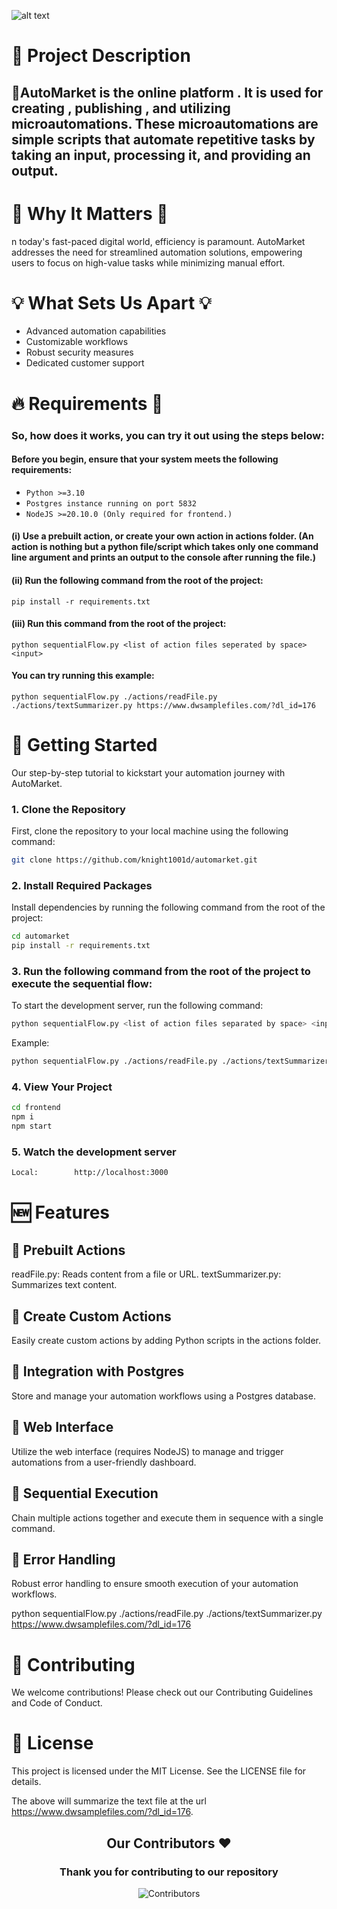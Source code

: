![alt text](image.png)

# 🌟 Project Description 
## 📄AutoMarket is the online platform . It is used for creating , publishing , and utilizing microautomations. These microautomations are simple scripts that automate repetitive tasks by taking an input, processing it, and providing an output.

# 🌟 Why It Matters 🚀
n today's fast-paced digital world, efficiency is paramount. AutoMarket addresses the need for streamlined automation solutions, empowering users to focus on high-value tasks while minimizing manual effort.

# 💡 What Sets Us Apart 💡
 - Advanced automation capabilities
 - Customizable workflows
 - Robust security measures
 - Dedicated customer support

# 🔥 Requirements 🔑
### So, how does it works, you can try it out using the steps below:
#### Before you begin, ensure that your system meets the following requirements:
- `Python >=3.10`
- `Postgres instance running on port 5832`
- `NodeJS >=20.10.0 (Only required for frontend.)` 

#### (i) Use a prebuilt action, or create your own action in actions folder. (An action is nothing but a python file/script which takes only one command line argument and prints an output to the console after running the file.)

#### (ii) Run the following command from the root of the project:

`pip install -r requirements.txt`

#### (iii) Run this command from the root of the project:

`python sequentialFlow.py <list of action files seperated by space> <input> `

#### You can try running this example:

`python sequentialFlow.py ./actions/readFile.py ./actions/textSummarizer.py https://www.dwsamplefiles.com/?dl_id=176`



 # 🚀 Getting Started

Our step-by-step tutorial to kickstart your automation journey with AutoMarket.

### 1. Clone the Repository

First, clone the repository to your local machine using the following command:

```bash
git clone https://github.com/knight1001d/automarket.git
```

### 2. Install Required Packages
Install dependencies by running the following command from the root of the project:

```bash
cd automarket
pip install -r requirements.txt
```

### 3. Run the following command from the root of the project to execute the sequential flow:
To start the development server, run the following command:

```bash
python sequentialFlow.py <list of action files separated by space> <input>
```
Example:
```bash
python sequentialFlow.py ./actions/readFile.py ./actions/textSummarizer.py https://www.dwsamplefiles.com/?dl_id=176
```

### 4. View Your Project
```bash
cd frontend
npm i
npm start
```

### 5. Watch the development server
```bash
Local:        http://localhost:3000
```

# 🆕 Features
## 🌟 Prebuilt Actions
readFile.py: Reads content from a file or URL.
textSummarizer.py: Summarizes text content.

## 🌟 Create Custom Actions
Easily create custom actions by adding Python scripts in the actions folder.

## 🌟 Integration with Postgres
Store and manage your automation workflows using a Postgres database.

## 🌟 Web Interface
Utilize the web interface (requires NodeJS) to manage and trigger automations from a user-friendly dashboard.

## 🌟 Sequential Execution
Chain multiple actions together and execute them in sequence with a single command.

## 🌟 Error Handling
Robust error handling to ensure smooth execution of your automation workflows.

python sequentialFlow.py ./actions/readFile.py ./actions/textSummarizer.py https://www.dwsamplefiles.com/?dl_id=176

# 🤝 Contributing
We welcome contributions! Please check out our Contributing Guidelines and Code of Conduct.

# 📝 License
This project is licensed under the MIT License. See the LICENSE file for details.

The above will summarize the text file at the url https://www.dwsamplefiles.com/?dl_id=176.

 
<h2 align = "center">Our Contributors ❤️</h2>
<div align = "center">
 <h3>Thank you for contributing to our repository</h3>

![Contributors](https://contrib.rocks/image?repo=knight1001d/automarket)

</div>




